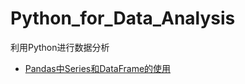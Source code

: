 # Python_for_Data_Analysis
利用Python进行数据分析

- [Pandas中Series和DataFrame的使用](https://lusg02.github.io/Python_for_Data_Analysis/pandas_Series_DataFrame/index.html)
